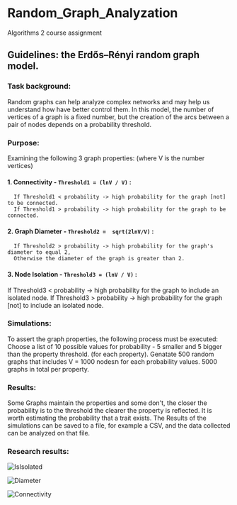 # Random_Graph_Analyzation
Algorithms 2 course assignment

## Guidelines: the Erdős–Rényi random graph model.

### Task background:
Random graphs can help analyze complex networks and may help us understand how have better control them.
In this model, the number of vertices of a graph is a fixed number, but the creation of the arcs between a pair of nodes depends on a probability threshold.

### Purpose:
Examining the following 3 graph properties: (where V is the number vertices)
#### 1. Connectivity - `Threshold1 = (lnV / V)` :<br>
```
  If Threshold1 < probability -> high probability for the graph [not] to be connected.
  If Threshold1 > probability -> high probability for the graph to be connected.
```
#### 2. Graph Diameter - `Threshold2 =  sqrt(2lnV/V)` :<br>
````
  If Threshold2 > probability -> high probability for the graph's diameter to equal 2,
  Otherwise the diameter of the graph is greater than 2.
````
#### 3. Node Isolation - `Threshold3 = (lnV / V)` :<br>
  If Threshold3 < probability -> high probability for the graph to include an isolated node.
  If Threshold3 > probability -> high probability for the graph [not] to include an isolated node.
  
### Simulations:

To assert the  graph properties, the following process must be executed:
Choose a list of 10 possible values for probability - 5 smaller and 5 bigger than the property threshold. (for each property).
Genatate 500 random graphs that includes V = 1000 nodesת for each probability values. 5000 graphs in total per property.

### Results:
Some Graphs maintain the properties and some don't, the closer the probability is to the threshold the clearer the property is reflected.
It is worth estimating the probability that a trait exists.
The Results of the simulations can be saved to a file, for example a CSV, and the data collected can be analyzed on that file.

### Research results:
![IsIsolated](https://github.com/nqoy/Random_Graph_Analyzation/blob/main/Isolation.png)

![Diameter](https://github.com/nqoy/Random_Graph_Analyzation/blob/main/Diameter.png)

![Connectivity](https://github.com/nqoy/Random_Graph_Analyzation/blob/main/Connectivity.png)
